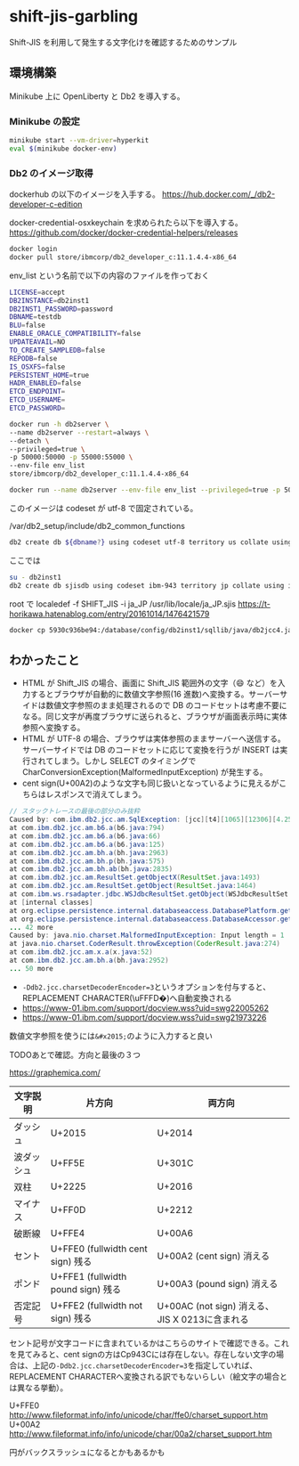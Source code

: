 # shift-jis-garbling

Shift-JIS を利用して発生する文字化けを確認するためのサンプル

## 環境構築

Minikube 上に OpenLiberty と Db2 を導入する。

### Minikube の設定

```bash
minikube start --vm-driver=hyperkit
eval $(minikube docker-env)
```

### Db2 のイメージ取得

dockerhub の以下のイメージを入手する。
https://hub.docker.com/_/db2-developer-c-edition

docker-credential-osxkeychain を求められたら以下を導入する。
https://github.com/docker/docker-credential-helpers/releases

```bash
docker login
docker pull store/ibmcorp/db2_developer_c:11.1.4.4-x86_64
```

env_list という名前で以下の内容のファイルを作っておく

```bash
LICENSE=accept
DB2INSTANCE=db2inst1
DB2INST1_PASSWORD=password
DBNAME=testdb
BLU=false
ENABLE_ORACLE_COMPATIBILITY=false
UPDATEAVAIL=NO
TO_CREATE_SAMPLEDB=false
REPODB=false
IS_OSXFS=false
PERSISTENT_HOME=true
HADR_ENABLED=false
ETCD_ENDPOINT=
ETCD_USERNAME=
ETCD_PASSWORD=
```

```bash
docker run -h db2server \
--name db2server --restart=always \
--detach \
--privileged=true \
-p 50000:50000 -p 55000:55000 \
--env-file env_list
store/ibmcorp/db2_developer_c:11.1.4.4-x86_64
```

```bash
docker run --name db2server --env-file env_list --privileged=true -p 50000:50000 -p 55000:55000 --rm -it  store/ibmcorp/db2_developer_c:11.1.4.4-x86_64 bash
```

このイメージは codeset が utf-8 で固定されている。

/var/db2_setup/include/db2_common_functions

```bash
db2 create db ${dbname?} using codeset utf-8 territory us collate using identity
```

ここでは

```bash
su - db2inst1
db2 create db sjisdb using codeset ibm-943 territory jp collate using identity
```

root で
localedef -f SHIFT_JIS -i ja_JP /usr/lib/locale/ja_JP.sjis
https://t-horikawa.hatenablog.com/entry/20161014/1476421579

```bash
docker cp 5930c936be94:/database/config/db2inst1/sqllib/java/db2jcc4.jar .
```

## わかったこと

- HTML が Shift_JIS の場合、画面に Shift_JIS 範囲外の文字（😄 など）を入力するとブラウザが自動的に数値文字参照(16 進数)へ変換する。サーバーサイドは数値文字参照のまま処理されるので DB のコードセットは考慮不要になる。同じ文字が再度ブラウザに送られると、ブラウザが画面表示時に実体参照へ変換する。
- HTML が UTF-8 の場合、ブラウザは実体参照のままサーバーへ送信する。サーバーサイドでは DB のコードセットに応じて変換を行うが INSERT は実行されてしまう。しかし SELECT のタイミングで CharConversionException(MalformedInputException) が発生する。
- cent sign(U+00A2)のような文字も同じ扱いとなっているように見えるがこちらはレスポンスで消えてしまう。

```Java
// スタックトレースの最後の部分のみ抜粋
Caused by: com.ibm.db2.jcc.am.SqlException: [jcc][t4][1065][12306][4.25.13] java.io.CharConversionException をキャッチしました。 詳しくは、添付の Throwable を参照してください。 ERRORCODE=-4220, SQLSTATE=null
at com.ibm.db2.jcc.am.b6.a(b6.java:794)
at com.ibm.db2.jcc.am.b6.a(b6.java:66)
at com.ibm.db2.jcc.am.b6.a(b6.java:125)
at com.ibm.db2.jcc.am.bh.a(bh.java:2963)
at com.ibm.db2.jcc.am.bh.p(bh.java:575)
at com.ibm.db2.jcc.am.bh.ab(bh.java:2835)
at com.ibm.db2.jcc.am.ResultSet.getObjectX(ResultSet.java:1493)
at com.ibm.db2.jcc.am.ResultSet.getObject(ResultSet.java:1464)
at com.ibm.ws.rsadapter.jdbc.WSJdbcResultSet.getObject(WSJdbcResultSet.java:1403)
at [internal classes]
at org.eclipse.persistence.internal.databaseaccess.DatabasePlatform.getObjectFromResultSet(DatabasePlatform.java:1424)
at org.eclipse.persistence.internal.databaseaccess.DatabaseAccessor.getObject(DatabaseAccessor.java:1308)
... 42 more
Caused by: java.nio.charset.MalformedInputException: Input length = 1
at java.nio.charset.CoderResult.throwException(CoderResult.java:274)
at com.ibm.db2.jcc.am.x.a(x.java:52)
at com.ibm.db2.jcc.am.bh.a(bh.java:2952)
... 50 more
```

- `-Ddb2.jcc.charsetDecoderEncoder=3`というオプションを付与すると、REPLACEMENT CHARACTER(\uFFFD�)へ自動変換される
- https://www-01.ibm.com/support/docview.wss?uid=swg22005262
- https://www-01.ibm.com/support/docview.wss?uid=swg21973226

数値文字参照を使うには`&#x2015;`のように入力すると良い

TODOあとで確認。方向と最後の３つ

https://graphemica.com/

| 文字説明   | 片方向                              | 両方向                                         |
| ---------- | ----------------------------------- | ---------------------------------------------- |
| ダッシュ   | U+2015                              | U+2014                                         |
| 波ダッシュ | U+FF5E                              | U+301C                                         |
| 双柱       | U+2225                              | U+2016                                         |
| マイナス   | U+FF0D                              | U+2212                                         |
| 破断線     | U+FFE4                              | U+00A6                                         |
| セント     | U+FFE0 (fullwidth cent sign) 残る   | U+00A2 (cent sign) 消える                      |
| ポンド     | U+FFE1 (fullwidth pound sign)  残る | U+00A3 (pound sign) 消える                     |
| 否定記号   | U+FFE2 (fullwidth not sign)  残る   | U+00AC (not sign) 消える、JIS X 0213に含まれる |

セント記号が文字コードに含まれているかはこちらのサイトで確認できる。これを見てみると、cent signの方はCp943Cには存在しない。存在しない文字の場合は、上記の`-Ddb2.jcc.charsetDecoderEncoder=3`を指定していれば、REPLACEMENT CHARACTERへ変換される訳でもないらしい（絵文字の場合とは異なる挙動）。

U+FFE0
http://www.fileformat.info/info/unicode/char/ffe0/charset_support.htm
U+00A2
http://www.fileformat.info/info/unicode/char/00a2/charset_support.htm


円がバックスラッシュになるとかもあるかも
